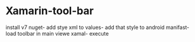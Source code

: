 # Xamarin-tool-bar

install v7 nuget-
add stye xml to values-
add that style to android manifast-
load toolbar in main viewe xamal-
execute

